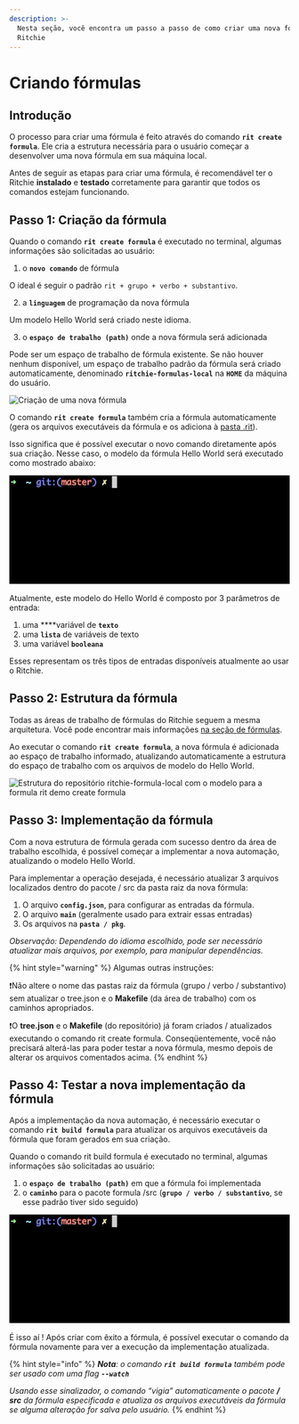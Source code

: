 ```yaml
---
description: >-
  Nesta seção, você encontra um passo a passo de como criar uma nova fórmula no
  Ritchie
---
```


# Criando fórmulas

## Introdução 

O processo para criar uma fórmula é feito através do comando **`rit create formula`**. Ele cria a estrutura necessária para o usuário começar a desenvolver uma nova fórmula em sua máquina local.

Antes de seguir as etapas para criar uma fórmula, é recomendável ter o Ritchie **instalado** e **testado** corretamente para garantir que todos os comandos estejam funcionando.

## Passo 1: Criação da fórmula

Quando o comando **`rit create formula`** é executado no terminal, algumas informações são solicitadas ao usuário:

1. o **`novo comando`** de fórmula

O ideal é seguir o padrão `rit + grupo + verbo + substantivo`.

2. a **`linguagem`** de programação da nova fórmula

Um modelo Hello World será criado neste idioma.

3. o **`espaço de trabalho (path)`** onde a nova fórmula será adicionada

Pode ser um espaço de trabalho de fórmula existente. Se não houver nenhum disponível, um espaço de trabalho padrão da fórmula será criado automaticamente, denominado **`ritchie-formulas-local`** na **`HOME`** da máquina do usuário.

![Cria&#xE7;&#xE3;o de uma nova f&#xF3;rmula](../.gitbook/assets/large-gif-1170x398-.gif)

O comando **`rit create formula`** também cria a fórmula automaticamente \(gera os arquivos executáveis da fórmula e os adiciona à [pasta .rit](https://docs.ritchiecli.io/v/doc-portuguese/referencia/cli#o-que-compoe-a-pasta-rit)\).

Isso significa que é possível executar o novo comando diretamente após sua criação. Nesse caso, o modelo da fórmula Hello World será executado como mostrado abaixo:

![Execu&#xE7;&#xE3;o do modelo Hello World](../.gitbook/assets/large-gif-776x300-.gif)

Atualmente, este modelo do Hello World é composto por 3 parâmetros de entrada:

1. uma ****variável de **`texto`**
2. uma **`lista`** de variáveis de texto
3. uma variável **`booleana`** 

Esses representam os três tipos de entradas disponíveis atualmente ao usar o Ritchie.

## Passo 2: Estrutura da fórmula

Todas as áreas de trabalho de fórmulas do Ritchie seguem a mesma arquitetura. Você pode encontrar mais informações [na seção de fórmulas](https://docs.ritchiecli.io/v/doc-portuguese/referencia/formulas).

Ao executar o comando **`rit create formula`**, a nova fórmula é adicionada ao espaço de trabalho informado, atualizando automaticamente a estrutura do espaço de trabalho com os arquivos de modelo do Hello World.

![Estrutura do reposit&#xF3;rio ritchie-formula-local com o modelo para a formula rit demo create formula](https://lh4.googleusercontent.com/FqaL9Tf6A110qiTZe4ERyfgHzMdFdo5yffzl5qUopDD3Cr4ukeh2TpI1dwEvrCHlRLk4aKAtqSXX9BRalPbxAdShkFSKf5VlN6Vrpvs_HYxRDfjQsEbgG_zdL0D0tKV-yqQfVn91)

## Passo 3: I**mplementação da fórmula**

Com a nova estrutura de fórmula gerada com sucesso dentro da área de trabalho escolhida, é possível começar a implementar a nova automação, atualizando o modelo Hello World.

Para implementar a operação desejada, é necessário atualizar 3 arquivos localizados dentro do pacote / src da pasta raiz da nova fórmula:

1. O arquivo **`config.json`**, para configurar as entradas da fórmula.
2. O arquivo **`main`** \(geralmente usado para extrair essas entradas\)
3. Os arquivos na **`pasta / pkg`**.

_Observação: Dependendo do idioma escolhido, pode ser necessário atualizar mais arquivos, por exemplo, para manipular dependências._

{% hint style="warning" %}
Algumas outras instruções:

❗Não altere o nome das pastas raiz da fórmula \(grupo / verbo / substantivo\) sem atualizar o tree.json e o **Makefile** \(da área de trabalho\) com os caminhos apropriados.

❗O **tree.json** e o **Makefile** \(do repositório\) já foram criados / atualizados executando o comando rit create formula. Conseqüentemente, você não precisará alterá-las para poder testar a nova fórmula, mesmo depois de alterar os arquivos comentados acima.
{% endhint %}

## Passo 4: Testar a nova implementação da fórmula

Após a implementação da nova automação, é necessário executar o comando **`rit build formula`** para atualizar os arquivos executáveis da fórmula que foram gerados em sua criação.

Quando o comando rit build formula é executado no terminal, algumas informações são solicitadas ao usuário:

1. o **`espaço de trabalho (path)`** em que a fórmula foi implementada 
2. o **`caminho`** para o pacote formula /src \(**`grupo / verbo / substantivo`**, se esse padrão tiver sido seguido\)

![Compila&#xE7;&#xE3;o da formula](../.gitbook/assets/large-gif-776x300-%20%281%29.gif)

É isso aí ! Após criar com êxito a fórmula, é possível executar o comando da fórmula novamente para ver a execução da implementação atualizada.

{% hint style="info" %}
_**Nota**: o comando **`rit build formula`** também pode ser usado com uma flag **`--watch`**_

_Usando esse sinalizador, o comando “vigia” automaticamente o pacote **/ src** da fórmula especificada e atualiza os arquivos executáveis da fórmula se alguma alteração for salva pelo usuário._
{% endhint %}

